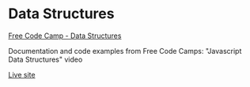<h1>Data Structures</h1>
<a 
  class="header-link"
  href="https://www.youtube.com/watch?v=t2CEgPsws3U"
  target="_blank"
>
  <p>Free Code Camp - Data Structures</p>
</a>
<p>
  Documentation and code examples from Free Code Camps: "Javascript  Data Structures" video
</p>
<a 
  class="header-link"
  href="https://www.paulb-h.github.io/data_structures"
  target="_blank"
>
  <p>Live site</p>
</a>
